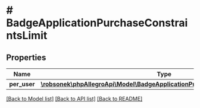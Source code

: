 # # BadgeApplicationPurchaseConstraintsLimit

## Properties

Name | Type | Description | Notes
------------ | ------------- | ------------- | -------------
**per_user** | [**\robsonek\phpAllegroApi\Model\BadgeApplicationPurchaseConstraintsLimitPerUser**](BadgeApplicationPurchaseConstraintsLimitPerUser.md) |  | [optional]

[[Back to Model list]](../../README.md#models) [[Back to API list]](../../README.md#endpoints) [[Back to README]](../../README.md)
